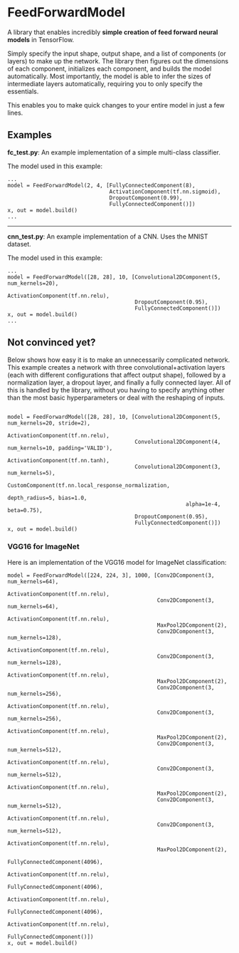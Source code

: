 # FeedForwardModel
A library that enables incredibly **simple creation of feed forward neural models** in TensorFlow.

Simply specify the input shape, output shape, and a list of components (or layers) to make up the network.
The library then figures out the dimensions of each component, initializes each component, and builds the model automatically.
Most importantly, the model is able to infer the sizes of intermediate layers automatically, requiring you to only specify the essentials.

This enables you to make quick changes to your entire model in just a few lines.

## Examples

**fc_test.py**: An example implementation of a simple multi-class classifier.

The model used in this example:
~~~~
...
model = FeedForwardModel(2, 4, [FullyConnectedComponent(8),
                                ActivationComponent(tf.nn.sigmoid),
                                DropoutComponent(0.99),
                                FullyConnectedComponent()])
x, out = model.build()
...
~~~~

---
**cnn_test.py**: An example implementation of a CNN. Uses the MNIST dataset.

The model used in this example:
~~~~
...
model = FeedForwardModel([28, 28], 10, [Convolutional2DComponent(5, num_kernels=20),
                                        ActivationComponent(tf.nn.relu),
                                        DropoutComponent(0.95),
                                        FullyConnectedComponent()])
x, out = model.build()
...
~~~~

## Not convinced yet?
Below shows how easy it is to make an unnecessarily complicated network. This example creates a network with three convolutional+activation layers (each with different configurations that affect output shape), followed by a normalization layer, a dropout layer, and finally a fully connected layer. All of this is handled by the library, without you having to specify anything other than the most basic hyperparameters or deal with the reshaping of inputs.
~~~~

model = FeedForwardModel([28, 28], 10, [Convolutional2DComponent(5, num_kernels=20, stride=2),
                                        ActivationComponent(tf.nn.relu),
                                        Convolutional2DComponent(4, num_kernels=10, padding='VALID'),
                                        ActivationComponent(tf.nn.tanh),
                                        Convolutional2DComponent(3, num_kernels=5),
                                        CustomComponent(tf.nn.local_response_normalization,
                                                        depth_radius=5, bias=1.0,
                                                        alpha=1e-4, beta=0.75),
                                        DropoutComponent(0.95),
                                        FullyConnectedComponent()])
x, out = model.build()
~~~~
### VGG16 for ImageNet
Here is an implementation of the VGG16 model for ImageNet classification:
~~~
model = FeedForwardModel([224, 224, 3], 1000, [Conv2DComponent(3, num_kernels=64),
                                               ActivationComponent(tf.nn.relu),
                                               Conv2DComponent(3, num_kernels=64),
                                               ActivationComponent(tf.nn.relu),
                                               MaxPool2DComponent(2),
                                               Conv2DComponent(3, num_kernels=128),
                                               ActivationComponent(tf.nn.relu),
                                               Conv2DComponent(3, num_kernels=128),
                                               ActivationComponent(tf.nn.relu),
                                               MaxPool2DComponent(2),
                                               Conv2DComponent(3, num_kernels=256),
                                               ActivationComponent(tf.nn.relu),
                                               Conv2DComponent(3, num_kernels=256),
                                               ActivationComponent(tf.nn.relu),
                                               MaxPool2DComponent(2),
                                               Conv2DComponent(3, num_kernels=512),
                                               ActivationComponent(tf.nn.relu),
                                               Conv2DComponent(3, num_kernels=512),
                                               ActivationComponent(tf.nn.relu),
                                               MaxPool2DComponent(2),
                                               Conv2DComponent(3, num_kernels=512),
                                               ActivationComponent(tf.nn.relu),
                                               Conv2DComponent(3, num_kernels=512),
                                               ActivationComponent(tf.nn.relu),
                                               MaxPool2DComponent(2),
                                               FullyConnectedComponent(4096),
                                               ActivationComponent(tf.nn.relu),
                                               FullyConnectedComponent(4096),
                                               ActivationComponent(tf.nn.relu),
                                               FullyConnectedComponent(4096),
                                               ActivationComponent(tf.nn.relu),
                                               FullyConnectedComponent()])
x, out = model.build()
~~~
